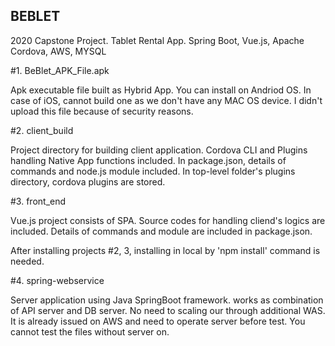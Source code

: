 ## BEBLET
2020 Capstone Project. Tablet Rental App. Spring Boot, Vue.js, Apache Cordova, AWS, MYSQL


#1. BeBlet_APK_File.apk

Apk executable file built as Hybrid App.
You can install on Andriod OS.
In case of iOS, cannot build one as we don't have any MAC OS device.
I didn't upload this file because of security reasons.



#2. client_build

Project directory for building client application.
Cordova CLI and Plugins handling Native App functions included.
In package.json, details of commands and node.js module included.
In top-level folder's plugins directory, cordova plugins are stored.



#3. front_end

Vue.js project consists of SPA.
Source codes for handling cliend's logics are included.
Details of commands and module are included in package.json.

After installing projects #2, 3, installing in local by 'npm install' command is needed.



#4. spring-webservice

Server application using Java SpringBoot framework.
works as combination of API server and DB server.
No need to scaling our through additional WAS.
It is already issued on AWS and need to operate server before test.
You cannot test the files without server on.
